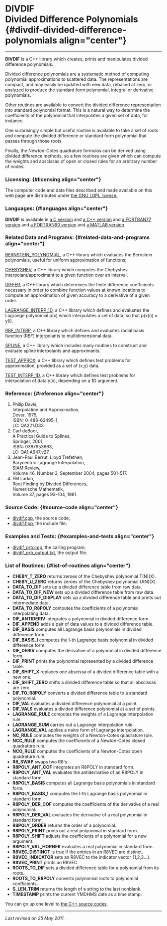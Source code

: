 DIVDIF\
Divided Difference Polynomials {#divdif-divided-difference-polynomials align="center"}
==============================

------------------------------------------------------------------------

**DIVDIF** is a C++ library which creates, prints and manipulates
divided difference polynomials.

Divided difference polynomials are a systematic method of computing
polynomial approximations to scattered data. The representations are
compact, and may easily be updated with new data, rebased at zero, or
analyzed to produce the standard form polynomial, integral or derivative
polynomials.

Other routines are available to convert the divided difference
representation into standard polynomial format. This is a natural way to
determine the coefficients of the polynomial that interpolates a given
set of data, for instance.

One surprisingly simple but useful routine is available to take a set of
roots and compute the divided difference or standard form polynomial
that passes through those roots.

Finally, the Newton-Cotes quadrature formulas can be derived using
divided difference methods, so a few routines are given which can
compute the weights and abscissas of open or closed rules for an
arbitrary number of nodes.

### Licensing: {#licensing align="center"}

The computer code and data files described and made available on this
web page are distributed under [the GNU LGPL
license.](../../txt/gnu_lgpl.txt)

### Languages: {#languages align="center"}

**DIVDIF** is available in [a C version](../../c_src/divdif/divdif.html)
and [a C++ version](../../cpp_src/divdif/divdif.html) and [a FORTRAN77
version](../../f77_src/divdif/divdif.html) and [a FORTRAN90
version](../../f_src/divdif/divdif.html) and [a MATLAB
version](../../m_src/divdif/divdif.html).

### Related Data and Programs: {#related-data-and-programs align="center"}

[BERNSTEIN\_POLYNOMIAL](../../cpp_src/bernstein_polynomial/bernstein_polynomial.html),
a C++ library which evaluates the Bernstein polynomials, useful for
uniform approximation of functions;

[CHEBYSHEV](../../cpp_src/chebyshev/chebyshev.html), a C++ library which
computes the Chebyshev interpolant/approximant to a given function over
an interval.

[DIFFER](../../cpp_src/differ/differ.html), a C++ library which
determines the finite difference coefficients necessary in order to
combine function values at known locations to compute an approximation
of given accuracy to a derivative of a given order.

[LAGRANGE\_INTERP\_1D](../../cpp_src/lagrange_interp_1d/lagrange_interp_1d.html),
a C++ library which defines and evaluates the Lagrange polynomial p(x)
which interpolates a set of data, so that p(x(i)) = y(i).

[RBF\_INTERP](../../cpp_src/rbf_interp/rbf_interp.html), a C++ library
which defines and evaluates radial basis function (RBF) interpolants to
multidimensional data.

[SPLINE](../../cpp_src/spline/spline.html), a C++ library which includes
many routines to construct and evaluate spline interpolants and
approximants.

[TEST\_APPROX](../../cpp_src/test_approx/test_approx.html), a C++
library which defines test problems for approximation, provided as a set
of (x,y) data.

[TEST\_INTERP\_1D](../../cpp_src/test_interp_1d/test_interp_1d.html), a
C++ library which defines test problems for interpolation of data y(x),
depending on a 1D argument.

### Reference: {#reference align="center"}

1.  Philip Davis,\
    Interpolation and Approximation,\
    Dover, 1975,\
    ISBN: 0-486-62495-1,\
    LC: QA221.D33
2.  Carl deBoor,\
    A Practical Guide to Splines,\
    Springer, 2001,\
    ISBN: 0387953663,\
    LC: QA1.A647.v27.
3.  Jean-Paul Berrut, Lloyd Trefethen,\
    Barycentric Lagrange Interpolation,\
    SIAM Review,\
    Volume 46, Number 3, September 2004, pages 501-517.
4.  FM Larkin,\
    Root Finding by Divided Differences,\
    Numerische Mathematik,\
    Volume 37, pages 93-104, 1981.

### Source Code: {#source-code align="center"}

-   [divdif.cpp](divdif.cpp), the source code;
-   [divdif.hpp](divdif.hpp), the include file;

### Examples and Tests: {#examples-and-tests align="center"}

-   [divdif\_prb.cpp](divdif_prb.cpp), the calling program;
-   [divdif\_prb\_output.txt](divdif_prb_output.txt), the output file.

### List of Routines: {#list-of-routines align="center"}

-   **CHEBY\_T\_ZERO** returns zeroes of the Chebyshev polynomial
    T(N)(X).
-   **CHEBY\_U\_ZERO** returns zeroes of the Chebyshev polynomial
    U(N)(X).
-   **DATA\_TO\_DIF** sets up a divided difference table from raw data.
-   **DATA\_TO\_DIF\_NEW** sets up a divided difference table from raw
    data.
-   **DATA\_TO\_DIF\_DISPLAY** sets up a divided difference table and
    prints out intermediate data.
-   **DATA\_TO\_R8POLY** computes the coefficients of a polynomial
    interpolating data.
-   **DIF\_ANTIDERIV** integrates a polynomial in divided difference
    form.
-   **DIF\_APPEND** adds a pair of data values to a divided difference
    table.
-   **DIF\_BASIS** computes all Lagrange basis polynomials in divided
    difference form.
-   **DIF\_BASIS\_I** computes the I-th Lagrange basis polynomial in
    divided difference form.
-   **DIF\_DERIV** computes the derivative of a polynomial in divided
    difference form.
-   **DIF\_PRINT** prints the polynomial represented by a divided
    difference table.
-   **DIF\_SHIFT\_X** replaces one abscissa of a divided difference
    table with a new one.
-   **DIF\_SHIFT\_ZERO** shifts a divided difference table so that all
    abscissas are zero.
-   **DIF\_TO\_R8POLY** converts a divided difference table to a
    standard polynomial.
-   **DIF\_VAL** evaluates a divided difference polynomial at a point.
-   **DIF\_VALS** evaluates a divided difference polynomial at a set of
    points.
-   **LAGRANGE\_RULE** computes the weights of a Lagrange interpolation
    rule.
-   **LAGRANGE\_SUM** carries out a Lagrange interpolation rule.
-   **LAGRANGE\_VAL** applies a naive form of Lagrange interpolation.
-   **NC\_RULE** computes the weights of a Newton-Cotes quadrature rule.
-   **NCC\_RULE** computes the coefficients of a Newton-Cotes closed
    quadrature rule.
-   **NCO\_RULE** computes the coefficients of a Newton-Cotes open
    quadrature rule.
-   **R8\_SWAP** swaps two R8's.
-   **R8POLY\_ANT\_COF** integrates an R8POLY in standard form.
-   **R8POLY\_ANT\_VAL** evaluates the antiderivative of an R8POLY in
    standard form.
-   **R8POLY\_BASIS** computes all Lagrange basis polynomials in
    standard form.
-   **R8POLY\_BASIS\_1** computes the I-th Lagrange basis polynomial in
    standard form.
-   **R8POLY\_DER\_COF** computes the coefficients of the derivative of
    a real polynomial.
-   **R8POLY\_DER\_VAL** evaluates the derivative of a real polynomial
    in standard form.
-   **R8POLY\_ORDER** returns the order of a polynomial.
-   **R8POLY\_PRINT** prints out a real polynomial in standard form.
-   **R8POLY\_SHIFT** adjusts the coefficients of a polynomial for a new
    argument.
-   **R8POLY\_VAL\_HORNER** evaluates a real polynomial in standard
    form.
-   **R8VEC\_DISTINCT** is true if the entries in an R8VEC are distinct.
-   **R8VEC\_INDICATOR** sets an R8VEC to the indicator vector
    {1,2,3...}.
-   **R8VEC\_PRINT** prints an R8VEC.
-   **ROOTS\_TO\_DIF** sets a divided difference table for a polynomial
    from its roots.
-   **ROOTS\_TO\_R8POLY** converts polynomial roots to polynomial
    coefficients.
-   **S\_LEN\_TRIM** returns the length of a string to the last
    nonblank.
-   **TIMESTAMP** prints the current YMDHMS date as a time stamp.

You can go up one level to [the C++ source codes](../cpp_src.html).

------------------------------------------------------------------------

*Last revised on 25 May 2011.*
